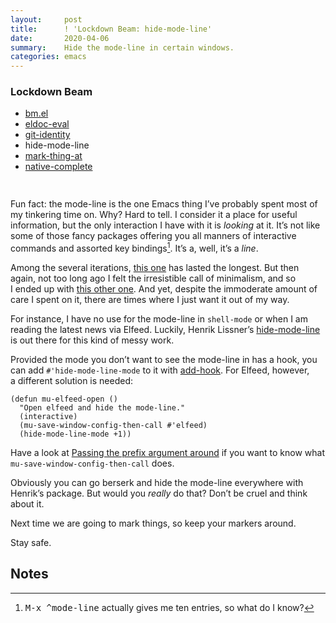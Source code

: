 ```yaml
---
layout:     post
title:      ! 'Lockdown Beam: hide-mode-line'
date:       2020-04-06
summary:    Hide the mode-line in certain windows.
categories: emacs
---
```


<div style="padding-bottom: 15px">
  <div class="box">
    <h3>Lockdown Beam</h3>
    <ul>
      <li>
        <a href="https://www.manueluberti.eu/emacs/2020/03/19/lockdown-beam-bm/">
          bm.el
        </a>
      </li>
      <li>
        <a href="https://www.manueluberti.eu/emacs/2020/03/23/lockdown-beam-eldoc-eval/">
          eldoc-eval
        </a>
      </li>
      <li>
        <a href="https://www.manueluberti.eu/emacs/2020/03/30/lockdown-beam-git-identity/">
          git-identity
        </a>
      </li>
      <li>hide-mode-line</li>
      <li>
        <a href="https://www.manueluberti.eu/emacs/2020/04/13/lockdown-beam-mark-thing-at/">
          mark-thing-at
        </a>
      </li>
      <li>
        <a href="https://www.manueluberti.eu/emacs/2020/04/20/lockdown-beam-native-complete/">
          native-complete
        </a>
      </li>
    </ul>
  </div>
</div>

Fun fact: the mode-line is the one Emacs thing I’ve probably spent most of my
tinkering time on. Why? Hard to tell. I consider it a place for useful
information, but the only interaction I have with it is *looking* at it. It’s not
like some of those fancy packages offering you all manners of interactive
commands and assorted key bindings[^1]. It’s a, well, it’s a *line*.

Among the several iterations, [this one](https://www.manueluberti.eu/emacs/2018/03/10/moody-and-minions/) has lasted the longest. But then again,
not too long ago I felt the irresistible call of minimalism, and so I ended up
with [this other one](https://www.manueluberti.eu/emacs/2020/03/01/helm-ripgrep-mode-line/). And yet, despite the immoderate amount of care I spent on
it, there are times where I just want it out of my way.

For instance, I have no use for the mode-line in `shell-mode` or when I am reading
the latest news via Elfeed. Luckily, Henrik Lissner’s [hide-mode-line](https://github.com/hlissner/emacs-hide-mode-line) is out
there for this kind of messy work.

Provided the mode you don’t want to see the mode-line in has a hook, you can add
`#'hide-mode-line-mode` to it with [add-hook](http://doc.endlessparentheses.com/Fun/add-hook.html). For Elfeed, however, a different
solution is needed:

``` emacs-lisp
(defun mu-elfeed-open ()
  "Open elfeed and hide the mode-line."
  (interactive)
  (mu-save-window-config-then-call #'elfeed)
  (hide-mode-line-mode +1))
```

Have a look at [Passing the prefix argument around](http://127.0.0.1:4000/emacs/2019/06/21/windows/) if you want to know what
`mu-save-window-config-then-call` does.

Obviously you can go berserk and hide the mode-line everywhere with
Henrik’s package. But would you *really* do that? Don’t be cruel and think about
it.

Next time we are going to mark things, so keep your markers around.

Stay safe.

## Notes

[^1]: <kbd>M-x ^mode-line</kbd> actually gives me ten entries, so what do I know?
